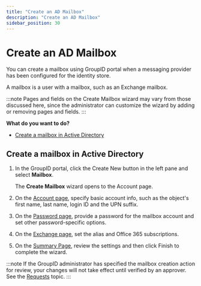 ```yaml
---
title: "Create an AD Mailbox"
description: "Create an AD Mailbox"
sidebar_position: 30
---
```


# Create an AD Mailbox

You can create a mailbox using GroupID portal when a messaging provider has been configured for the
identity store.

A mailbox is a user with a mailbox, such as an Exchange mailbox.

:::note
Pages and fields on the Create Mailbox wizard may vary from those discussed here, since the
administrator can customize the wizard by adding or removing pages and fields.
:::


**What do you want to do?**

- [Create a mailbox in Active Directory](#create-a-mailbox-in-active-directory)

## Create a mailbox in Active Directory

1. In the GroupID portal, click the Create New button in the left pane and select **Mailbox**.

    The **Create Mailbox** wizard opens to the Account page.

2. On the
   [Account page](/docs/directorymanager/11.0/portal/user/create/AD/account.md),
   specify basic account info, such as the object's first name, last name, login ID and the UPN
   suffix.
3. On the
   [Password page](/docs/directorymanager/11.0/portal/user/create/AD/password.md),
   provide a password for the mailbox account and set other password-specific options.
4. On the
   [Exchange page](/docs/directorymanager/11.0/portal/user/create/AD/exchange.md),
   set the alias and Office 365 subscriptions.
5. On the
   [Summary Page](/docs/directorymanager/11.0/portal/user/create/AD/summary.md),
   review the settings and then click Finish to complete the wizard.

:::note
If the GroupID administrator has specified the mailbox creation action for review, your
changes will not take effect until verified by an approver. See the
[Requests](/docs/directorymanager/11.0/portal/request/overview.md) topic.
:::
